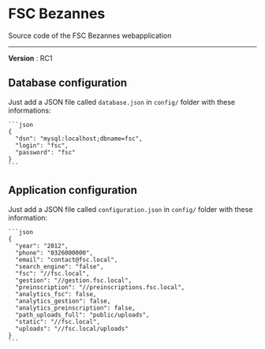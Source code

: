# FSC Bezannes

Source code of the FSC Bezannes webapplication


***

__Version__ : RC1


## Database configuration

Just add a JSON file called `database.json` in `config/`  folder with these informations:

    ```json
    {
      "dsn": "mysql:localhost;dbname=fsc",
      "login": "fsc",
      "password": "fsc"
    }
    ```

## Application configuration

Just add a JSON file called `configuration.json` in `config/` folder with these information:

    ```json
    {
      "year": "2012",
      "phone": "0326000000",
      "email": "contact@fsc.local",
      "search_engine": "false",
      "fsc": "//fsc.local",
      "gestion": "//gestion.fsc.local",
      "preinscription": "//preinscriptions.fsc.local",
      "analytics_fsc": false,
      "analytics_gestion": false,
      "analytics_preinscription": false,
      "path_uploads_full": "public/uploads",
      "static": "//fsc.local",
      "uploads": "//fsc.local/uploads"
    }
    ```
